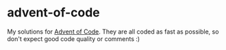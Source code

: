 # advent-of-code
My solutions for [Advent of Code](adventofcode.com). They are all coded as fast as possible, so don't expect good code quality or comments :)
